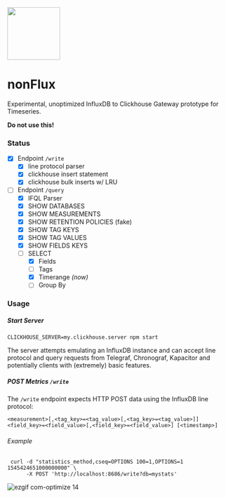 <img src="https://user-images.githubusercontent.com/1423657/50525862-772d8480-0ade-11e9-95d5-d5150332eb18.png" width=120>

# nonFlux
Experimental, unoptimized InfluxDB to Clickhouse Gateway prototype for Timeseries. 

**Do not use this!**


### Status
- [x] Endpoint `/write`
  - [x] line protocol parser
  - [x] clickhouse insert statement
  - [x] clickhouse bulk inserts w/ LRU
- [ ] Endpoint `/query`
  - [x] IFQL Parser
  - [x] SHOW DATABASES
  - [x] SHOW MEASUREMENTS
  - [x] SHOW RETENTION POLICIES (fake)
  - [x] SHOW TAG KEYS
  - [x] SHOW TAG VALUES
  - [x] SHOW FIELDS KEYS
  - [ ] SELECT
    - [x] Fields
    - [ ] Tags
    - [x] Timerange _(now)_
    - [ ] Group By

### Usage
##### Start Server
```
CLICKHOUSE_SERVER=my.clickhouse.server npm start
```

The server attempts emulating an InfluxDB instance and can accept line protocol and query requests from Telegraf, Chronograf, Kapacitor and potentially clients with (extremely) basic features.


##### POST Metrics `/write`
The `/write` endpoint expects HTTP POST data using the InfluxDB line protocol:
```
<measurement>[,<tag_key>=<tag_value>[,<tag_key>=<tag_value>]] <field_key>=<field_value>[,<field_key>=<field_value>] [<timestamp>]
```
###### Example
```
 curl -d "statistics_method,cseq=OPTIONS 100=1,OPTIONS=1 1545424651000000000" \
      -X POST 'http://localhost:8686/write?db=mystats'
```

![ezgif com-optimize 14](https://user-images.githubusercontent.com/1423657/50405673-8f3c9580-07b8-11e9-8f41-7577246488d6.gif)
